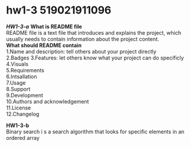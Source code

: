 # hw1-3 519021911096
***HW1-3-a***
**What is README file**<br>
  README file is a text file that introduces and explains the project, which usually needs to contain information about the project content.<br>
 **What should README contain**<br>
  1.Name and description: tell others about your project directly<br>
  2.Badges<bar>
  3.Features: let others know what your project can do specificly<br>
  4.Visuals<br>
  5.Requirements<br>
  6.Intsallation<br>
  7.Usage<br>
  8.Support<br>
  9.Development<br>
  10.Authors and acknowledgement<br>
  11.License<br>
  12.Changelog<br>
  
  **HW1-3-b**<br>
  Binary search i s a search algorithm that looks for specific elements in an ordered array<bar>
